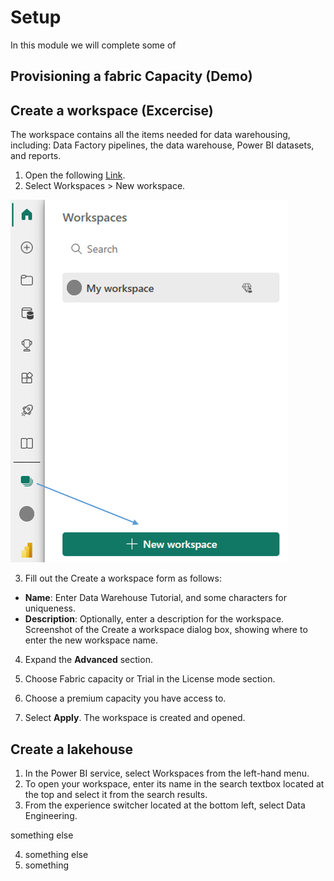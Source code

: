 # Setup

In this module we will complete some of

## Provisioning a fabric Capacity (Demo)



## Create a workspace (Excercise)
The workspace contains all the items needed for data warehousing, including: Data Factory pipelines, the data warehouse, Power BI datasets, and reports.

1. Open the following [Link](https://app.powerbi.com).
2. Select Workspaces > New workspace.

![Screenshot of workspaces pane showing where to select New workspace.](/images/create-new-workspace.png)

3. Fill out the Create a workspace form as follows:

 - **Name**: Enter Data Warehouse Tutorial, and some characters for uniqueness.
 - **Description**: Optionally, enter a description for the workspace.
Screenshot of the Create a workspace dialog box, showing where to enter the new workspace name.

4. Expand the **Advanced** section.

5. Choose Fabric capacity or Trial in the License mode section.

6. Choose a premium capacity you have access to.

7. Select **Apply**. The workspace is created and opened.




## Create a lakehouse

1. In the Power BI service, select Workspaces from the left-hand menu.
2. To open your workspace, enter its name in the search textbox located at the top and select it from the search results.
3. From the experience switcher located at the bottom left, select Data Engineering.

something else

4. something else
5. something 

##

